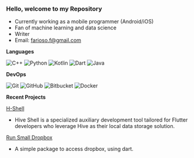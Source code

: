 ### Hello, welcome to my Repository

- Currently working as a mobile programmer (Android/iOS)
- Fan of machine learning and data science
- Writer
- Email: farioso.f@gmail.com

**Languages**

![C++](https://img.shields.io/badge/-C++-style=flat&logo=C%2B%2B&logoColor=00599C)
![Python](https://img.shields.io/badge/-Python-style=flat&logo=Python&logoColor=00599C)
![Kotlin](https://img.shields.io/badge/-Kotlin-style=flat&logo=Kotlin&logoColor=007396)
![Dart](https://img.shields.io/badge/-Dart-style=flat&logo=Dart)
![Java](https://img.shields.io/badge/-Java-style=flat&logo=Java&logoColor=00599C)

**DevOps**

![Git](https://img.shields.io/badge/-Git-style=flat&logo=git)
![GitHub](https://img.shields.io/badge/-GitHub-style=flat&logo=github)
![Bitbucket](https://img.shields.io/badge/-Bitbucket-style=flat&logo=bitbucket)
![Docker](https://img.shields.io/badge/-Docker-style=flat&logo=docker)

**Recent Projects**

[H-Shell](https://github.com/fariosofernando/Hive_Shell)
- Hive Shell is a specialized auxiliary development tool tailored for Flutter developers who leverage Hive as their local data storage solution.

[Run Small Dropbox](https://github.com/fariosofernando/run-small-dropbox-package)
- A simple package to access dropbox, using dart.
